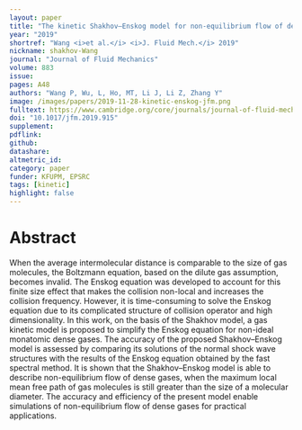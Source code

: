 ```yaml
---
layout: paper
title: "The kinetic Shakhov–Enskog model for non-equilibrium flow of dense gases"
year: "2019"
shortref: "Wang <i>et al.</i> <i>J. Fluid Mech.</i> 2019"
nickname: shakhov-Wang
journal: "Journal of Fluid Mechanics"
volume: 883
issue:
pages: A48
authors: "Wang P, Wu, L, Ho, MT, Li J, Li Z, Zhang Y"
image: /images/papers/2019-11-28-kinetic-enskog-jfm.png
fulltext: https://www.cambridge.org/core/journals/journal-of-fluid-mechanics/article/kinetic-shakhovenskog-model-for-nonequilibrium-flow-of-dense-gases/E9EE5410DAD0477A1D3BDB0FE500608B
doi: "10.1017/jfm.2019.915" 
supplement:
pdflink:
github:
datashare: 
altmetric_id: 
category: paper
funder: KFUPM, EPSRC
tags: [kinetic]
highlight: false
---
```


# Abstract 

When the average intermolecular distance is comparable to the size of gas molecules, the Boltzmann equation, based on the dilute gas assumption, becomes invalid. The Enskog equation was developed to account for this finite size effect that makes the collision non-local and increases the collision frequency. However, it is time-consuming to solve the Enskog equation due to its complicated structure of collision operator and high dimensionality. In this work, on the basis of the Shakhov model, a gas kinetic model is proposed to simplify the Enskog equation for non-ideal monatomic dense gases. The accuracy of the proposed Shakhov–Enskog model is assessed by comparing its solutions of the normal shock wave structures with the results of the Enskog equation obtained by the fast spectral method. It is shown that the Shakhov–Enskog model is able to describe non-equilibrium flow of dense gases, when the maximum local mean free path of gas molecules is still greater than the size of a molecular diameter. The accuracy and efficiency of the present model enable simulations of non-equilibrium flow of dense gases for practical applications.
